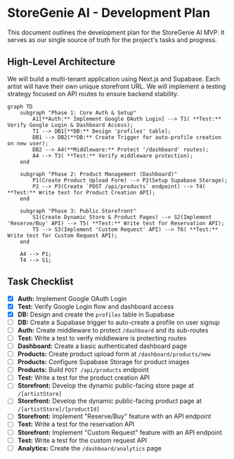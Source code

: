 # StoreGenie AI - Development Plan

This document outlines the development plan for the StoreGenie AI MVP. It serves as our single source of truth for the project's tasks and progress.

## High-Level Architecture

We will build a multi-tenant application using Next.js and Supabase. Each artist will have their own unique storefront URL. We will implement a testing strategy focused on API routes to ensure backend stability.

```mermaid
graph TD
    subgraph "Phase 1: Core Auth & Setup"
        A1[**Auth:** Implement Google OAuth Login] --> T1( **Test:** Verify Google Login & Dashboard Access);
        T1 --> DB1[**DB:** Design 'profiles' table];
        DB1 --> DB2(**DB:** Create Trigger for auto-profile creation on new user);
        DB2 --> A4(**Middleware:** Protect '/dashboard' routes);
        A4 --> T3( **Test:** Verify middleware protection);
    end

    subgraph "Phase 2: Product Management (Dashboard)"
        P1(Create Product Upload Form) --> P2(Setup Supabase Storage);
        P2 --> P3(Create `POST /api/products` endpoint) --> T4( **Test:** Write test for Product Creation API);
    end

    subgraph "Phase 3: Public Storefront"
        S1(Create Dynamic Store & Product Pages) --> S2(Implement 'Reserve/Buy' API) --> T5( **Test:** Write test for Reservation API);
        T5 --> S3(Implement 'Custom Request' API) --> T6( **Test:** Write test for Custom Request API);
    end

    A4 --> P1;
    T4 --> S1;
```

## Task Checklist

- [x] **Auth:** Implement Google OAuth Login
- [x] **Test:** Verify Google Login flow and dashboard access
- [x] **DB:** Design and create the `profiles` table in Supabase
- [ ] **DB:** Create a Supabase trigger to auto-create a profile on user signup
- [ ] **Auth:** Create middleware to protect `/dashboard` and its sub-routes
- [ ] **Test:** Write a test to verify middleware is protecting routes
- [ ] **Dashboard:** Create a basic authenticated dashboard page
- [ ] **Products:** Create product upload form at `/dashboard/products/new`
- [ ] **Products:** Configure Supabase Storage for product images
- [ ] **Products:** Build `POST /api/products` endpoint
- [ ] **Test:** Write a test for the product creation API
- [ ] **Storefront:** Develop the dynamic public-facing store page at `/[artistStore]`
- [ ] **Storefront:** Develop the dynamic public-facing product page at `/[artistStore]/[productId]`
- [ ] **Storefront:** Implement "Reserve/Buy" feature with an API endpoint
- [ ] **Test:** Write a test for the reservation API
- [ ] **Storefront:** Implement "Custom Request" feature with an API endpoint
- [ ] **Test:** Write a test for the custom request API
- [ ] **Analytics:** Create the `/dashboard/analytics` page
